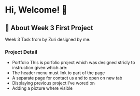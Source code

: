 
# Hi, Welcome! 👋


## 🚀 About Week 3 First Project
Week 3 Task from by Zuri designed by me.

### Project Detail
- Portfolio 
This is porfolio project which was designed stricly to instruction given which are:
- The header menu must link to part of the page
- A separate page for contact us and to open on new tab
- Displaying previous project I've wored on
- Adding a picture where visible
